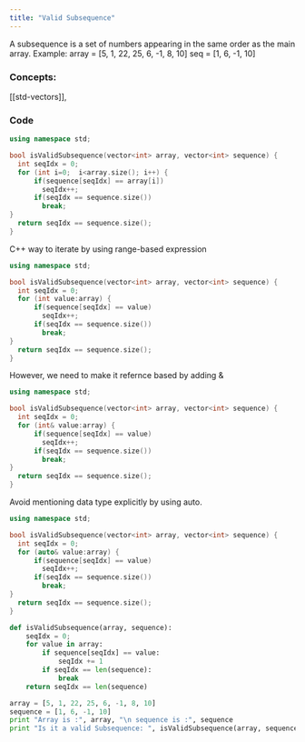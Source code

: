 ```yaml
---
title: "Valid Subsequence"
---
```



A subsequence is a set of numbers appearing in the same order as the main array. 
Example:
array = [5, 1, 22, 25, 6, -1, 8, 10]
seq = [1, 6, -1, 10]
### Concepts:
[[std-vectors]], 
### Code
 
```C++
using namespace std;

bool isValidSubsequence(vector<int> array, vector<int> sequence) {
  int seqIdx = 0;
  for (int i=0;  i<array.size(); i++) {
      if(sequence[seqIdx] == array[i])
        seqIdx++;
      if(seqIdx == sequence.size())
        break;
}
  return seqIdx == sequence.size();
}
```

C++ way to iterate by using range-based expression
```C++
using namespace std;

bool isValidSubsequence(vector<int> array, vector<int> sequence) {
  int seqIdx = 0;
  for (int value:array) {
      if(sequence[seqIdx] == value)
        seqIdx++;
      if(seqIdx == sequence.size())
        break;
}
  return seqIdx == sequence.size();
}
```

However, we need to make it refernce based by adding &
```c++
using namespace std;

bool isValidSubsequence(vector<int> array, vector<int> sequence) {
  int seqIdx = 0;
  for (int& value:array) {
      if(sequence[seqIdx] == value)
        seqIdx++;
      if(seqIdx == sequence.size())
        break;
}
  return seqIdx == sequence.size();
}
```
Avoid mentioning data type explicitly by using auto.
```C++
using namespace std;

bool isValidSubsequence(vector<int> array, vector<int> sequence) {
  int seqIdx = 0;
  for (auto& value:array) {
      if(sequence[seqIdx] == value)
        seqIdx++;
      if(seqIdx == sequence.size())
        break;
}
  return seqIdx == sequence.size();
}

```


```python
def isValidSubsequence(array, sequence):
    seqIdx = 0;
    for value in array:
        if sequence[seqIdx] == value:
            seqIdx += 1
        if seqIdx == len(sequence):
            break
    return seqIdx == len(sequence)

array = [5, 1, 22, 25, 6, -1, 8, 10]
sequence = [1, 6, -1, 10]
print "Array is :", array, "\n sequence is :", sequence
print "Is it a valid Subsequence: ", isValidSubsequence(array, sequence)
```

<script defer src="https://cdn.commento.io/js/commento.js"></script>
<div id="commento"></div>